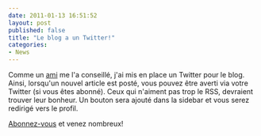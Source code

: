 ```yaml
---
date: 2011-01-13 16:51:52
layout: post
published: false
title: "Le blog a un Twitter!"
categories:
- News
---
```


Comme un [ami](http://twitter.com/#!/T_Leroy) me l'a conseillé, j'ai mis en place un Twitter pour le blog. Ainsi, lorsqu'un nouvel article est posté, vous pouvez être averti via votre Twitter (si vous êtes abonné). Ceux qui n'aiment pas trop le RSS, devraient trouver leur bonheur. Un bouton sera ajouté dans la sidebar et vous serez redirigé vers le profil.

[Abonnez-vous](http://twitter.com/#!/tetelinuxien) et venez nombreux!
